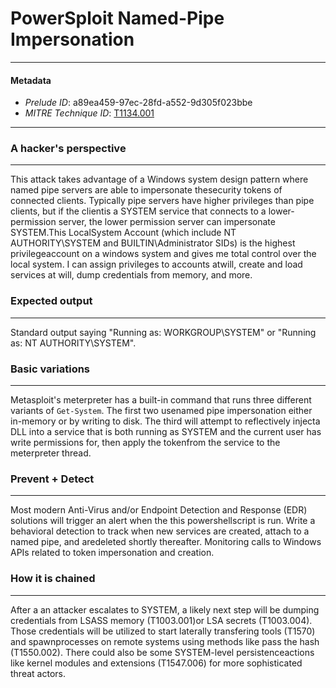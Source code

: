 
# PowerSploit Named-Pipe Impersonation

---

#### Metadata

- *Prelude ID*: a89ea459-97ec-28fd-a552-9d305f023bbe
- *MITRE Technique ID*: [T1134.001](https://attack.mitre.org/techniques/T1134/001/)

---

### A hacker's perspective

---

This attack takes advantage of a Windows system design pattern where named pipe servers are able to impersonate thesecurity tokens of connected clients. Typically pipe servers have higher privileges than pipe clients, but if the clientis a SYSTEM service that connects to a lower-permission server, the lower permission server can impersonate SYSTEM.This LocalSystem Account (which include NT AUTHORITY\SYSTEM and BUILTIN\Administrator SIDs) is the highest privilegeaccount on a windows system and gives me total control over the local system. I can assign privileges to accounts atwill, create and load services at will, dump credentials from memory, and more.

### Expected output

---

Standard output saying "Running as: WORKGROUP\SYSTEM" or "Running as: NT AUTHORITY\SYSTEM".

### Basic variations

---

Metasploit's meterpreter has a built-in command that runs three different variants of `Get-System`. The first two usenamed pipe impersonation either in-memory or by writing to disk. The third will attempt to reflectively injecta DLL into a service that is both running as SYSTEM and the current user has write permissions for, then apply the tokenfrom the service to the meterpreter thread.

### Prevent + Detect

---

Most modern Anti-Virus and/or Endpoint Detection and Response (EDR) solutions will trigger an alert when the this powershellscript is run. Write a behavioral detection to track when new services are created, attach to a named pipe, and aredeleted shortly thereafter. Monitoring calls to Windows APIs related to token impersonation and creation.

### How it is chained

---

After a an attacker escalates to SYSTEM, a likely next step will be dumping credentials from LSASS memory (T1003.001)or LSA secrets (T1003.004). Those credentials will be utilized to start laterally transfering tools (T1570) and spawnprocesses on remote systems using methods like pass the hash (T1550.002). There could also be some SYSTEM-level persistenceactions like kernel modules and extensions (T1547.006) for more sophisticated threat actors.

